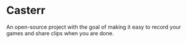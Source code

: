 # Casterr

An open-source project with the goal of making it easy to record your games and share clips when you are done.
